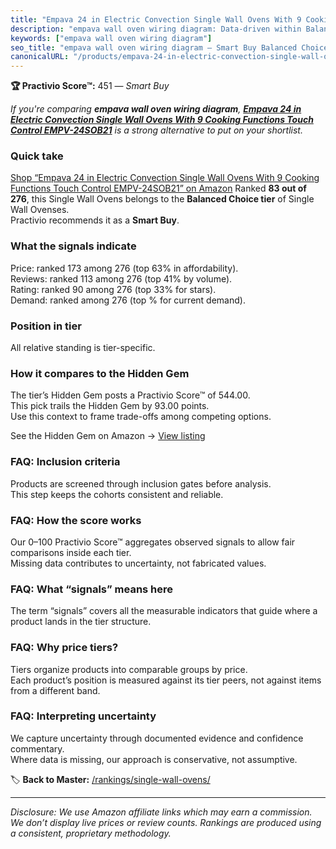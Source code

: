 ```yaml
---
title: "Empava 24 in Electric Convection Single Wall Ovens With 9 Cooking Functions Touch Control EMPV-24SOB21"
description: "empava wall oven wiring diagram: Data-driven within Balanced Choice ranking using the Practivio Score™. Positioned by quality, value, demand, findability, mome…"
keywords: ["empava wall oven wiring diagram"]
seo_title: "empava wall oven wiring diagram — Smart Buy Balanced Choice (2025)"
canonicalURL: "/products/empava-24-in-electric-convection-single-wall-ovens-with-9-cooking-functions-touch-control-empv-24sob21-B07Z5WY552/"
---
```


**🏆 Practivio Score™:** 451 — _Smart Buy_


*If you're comparing **empava wall oven wiring diagram**, **[Empava 24 in Electric Convection Single Wall Ovens With 9 Cooking Functions Touch Control EMPV-24SOB21](https://www.amazon.com/dp/B07Z5WY552?tag=practivio-20)** is a strong alternative to put on your shortlist.*
### Quick take
[Shop “Empava 24 in Electric Convection Single Wall Ovens With 9 Cooking Functions Touch Control EMPV-24SOB21” on Amazon](https://www.amazon.com/dp/B07Z5WY552?tag=practivio-20)
Ranked **83 out of 276**, this Single Wall Ovens belongs to the **Balanced Choice tier** of Single Wall Ovenses.  
Practivio recommends it as a **Smart Buy**.

### What the signals indicate
Price: ranked 173 among 276 (top 63% in affordability).  
Reviews: ranked 113 among 276 (top 41% by volume).  
Rating: ranked 90 among 276 (top 33% for stars).  
Demand: ranked  among 276 (top % for current demand).

### Position in tier
All relative standing is tier-specific.

### How it compares to the Hidden Gem
The tier’s Hidden Gem posts a Practivio Score™ of 544.00.  
This pick trails the Hidden Gem by 93.00 points.  
Use this context to frame trade-offs among competing options.  

See the Hidden Gem on Amazon → [View listing](https://www.amazon.com/dp/B0F7RK331N?tag=practivio-20)

### FAQ: Inclusion criteria
Products are screened through inclusion gates before analysis.  
This step keeps the cohorts consistent and reliable.

### FAQ: How the score works
Our 0–100 Practivio Score™ aggregates observed signals to allow fair comparisons inside each tier.  
Missing data contributes to uncertainty, not fabricated values.

### FAQ: What “signals” means here
The term “signals” covers all the measurable indicators that guide where a product lands in the tier structure.

### FAQ: Why price tiers?
Tiers organize products into comparable groups by price.  
Each product’s position is measured against its tier peers, not against items from a different band.

### FAQ: Interpreting uncertainty
We capture uncertainty through documented evidence and confidence commentary.  
Where data is missing, our approach is conservative, not assumptive.


🏷️ **Back to Master:** [/rankings/single-wall-ovens/](/rankings/single-wall-ovens/)

---
_Disclosure: We use Amazon affiliate links which may earn a commission. We don’t display live prices or review counts. Rankings are produced using a consistent, proprietary methodology._
